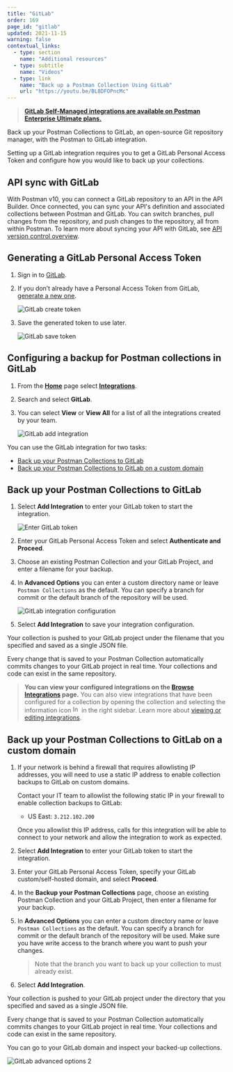 ```yaml
---
title: "GitLab"
order: 169
page_id: "gitlab"
updated: 2021-11-15
warning: false
contextual_links:
  - type: section
    name: "Additional resources"
  - type: subtitle
    name: "Videos"
  - type: link
    name: "Back up a Postman Collection Using GitLab"
    url: "https://youtu.be/BL8DFOPncMc"
---
```


> **[GitLab Self-Managed integrations are available on Postman Enterprise Ultimate plans.](https://www.postman.com/pricing)**
>
Back up your Postman Collections to GitLab, an open-source Git repository manager, with the Postman to GitLab integration.

Setting up a GitLab integration requires you to get a GitLab Personal Access Token and configure how you would like to back up your collections.

## API sync with GitLab

With Postman v10, you can connect a GitLab repository to an API in the API Builder. Once connected, you can sync your API's definition and associated collections between Postman and GitLab. You can switch branches, pull changes from the repository, and push changes to the repository, all from within Postman. To learn more about syncing your API with GitLab, see [API version control overview](/docs/designing-and-developing-your-api/versioning-an-api/versioning-an-api-overview/).

## Generating a GitLab Personal Access Token

1. Sign in to [GitLab](https://about.gitlab.com/).

1. If you don’t already have a Personal Access Token from GitLab, [generate a new one](https://gitlab.com/-/profile/personal_access_tokens).

   ![GitLab create token](https://assets.postman.com/postman-docs/gitlab-create-token.jpg)

1. Save the generated token to use later.

   ![GitLab save token](https://assets.postman.com/postman-docs/gitlab-save-token.jpg)

## Configuring a backup for Postman collections in GitLab

1. From the **[Home](https://go.postman.co/home)** page select **[Integrations](https://go.postman.co/integrations)**.

1. Search and select **GitLab**.

1. You can select **View** or **View All** for a list of all the integrations created by your team.

   ![GitLab add integration](https://assets.postman.com/postman-docs/gitlab-add-integration.jpg)

You can use the GitLab integration for two tasks:

* [Back up your Postman Collections to GitLab](#back-up-your-postman-collections-to-gitlab)
* [Back up your Postman Collections to GitLab on a custom domain](#back-up-your-postman-collections-to-gitlab-on-a-custom-domain)

## Back up your Postman Collections to GitLab

1. Select **Add Integration** to enter your GitLab token to start the integration.

   ![Enter GitLab token](https://assets.postman.com/postman-docs/gitlab-backup-collection-authenticate.jpg)

1. Enter your GitLab Personal Access Token and select **Authenticate and Proceed**.

1. Choose an existing Postman Collection and your GitLab Project, and enter a filename for your backup.

1. In **Advanced Options** you can enter a custom directory name or leave `Postman Collections` as the default. You can specify a branch for commit or the default branch of the repository will be used.

    ![GitLab integration configuration](https://assets.postman.com/postman-docs/gitlab-backup-collection-configuration.jpg)

1. Select **Add Integration** to save your integration configuration.

Your collection is pushed to your GitLab project under the filename that you specified and saved as a single JSON file.

Every change that is saved to your Postman Collection automatically commits changes to your GitLab project in real time. Your collections and code can exist in the same repository.

> **You can view your configured integrations on the [Browse Integrations](https://go.postman.co/integrations/browse) page.** You can also view integrations that have been configured for a collection by opening the collection and selecting the information icon <img alt="Information icon" src="https://assets.postman.com/postman-docs/icon-information-v9-5.jpg#icon" width="16px"> in the right sidebar. Learn more about [viewing or editing integrations](/docs/integrations/intro-integrations/#viewing-or-editing-integrations).

## Back up your Postman Collections to GitLab on a custom domain

1. If your network is behind a firewall that requires allowlisting IP addresses, you will need to use a static IP address to enable collection backups to GitLab on custom domains.

    Contact your IT team to allowlist the following static IP in your firewall to enable collection backups to GitLab:

   * US East: `3.212.102.200`

   Once you allowlist this IP address, calls for this integration will be able to connect to your network and allow the integration to work as expected.

1. Select **Add Integration** to enter your GitLab token to start the integration.

1. Enter your GitLab Personal Access Token, specify your GitLab custom/self-hosted domain, and select **Proceed**.

1. In the **Backup your Postman Collections** page, choose an existing Postman Collection and your GitLab Project, then enter a filename for your backup.

1. In **Advanced Options** you can enter a custom directory name or leave `Postman Collections` as the default. You can specify a branch for commit or the default branch of the repository will be used. Make sure you have write access to the branch where you want to push your changes.

   > Note that the branch you want to back up your collection to must already exist.

1. Select **Add Integration**.

Your collection is pushed to your GitLab project under the directory that you specified and saved as a single JSON file.

Every change that is saved to your Postman Collection automatically commits changes to your GitLab project in real time. Your collections and code can exist in the same repository.

You can go to your GitLab domain and inspect your backed-up collections.

![GitLab advanced options 2](https://assets.postman.com/postman-docs/gitlab-gray7.jpg)
